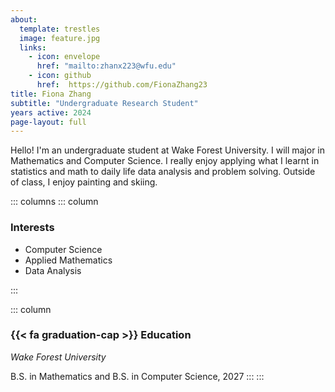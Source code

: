 ```yaml
---
about:
  template: trestles
  image: feature.jpg
  links:
    - icon: envelope
      href: "mailto:zhanx223@wfu.edu"
    - icon: github
      href:  https://github.com/FionaZhang23
title: Fiona Zhang
subtitle: "Undergraduate Research Student"
years active: 2024
page-layout: full
---
```


Hello! I'm an undergraduate student at Wake Forest University. I will major in Mathematics and Computer Science. I really enjoy applying what I learnt in statistics and math to daily life data analysis and problem solving. Outside of class, I enjoy painting and skiing.

::: columns
::: column

### Interests

- Computer Science
- Applied Mathematics
- Data Analysis

:::

::: column
### {{< fa graduation-cap >}} Education

*Wake Forest University*

B.S. in Mathematics and B.S. in Computer Science, 2027
:::
:::